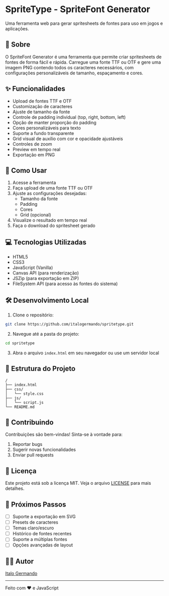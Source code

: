 # SpriteType - SpriteFont Generator

Uma ferramenta web para gerar spritesheets de fontes para uso em jogos e aplicações.

## 🎯 Sobre

O SpriteFont Generator é uma ferramenta que permite criar spritesheets de fontes de forma fácil e rápida. Carregue uma fonte TTF ou OTF e gere uma imagem PNG contendo todos os caracteres necessários, com configurações personalizáveis de tamanho, espaçamento e cores.

## ✨ Funcionalidades

- Upload de fontes TTF e OTF
- Customização de caracteres
- Ajuste de tamanho da fonte
- Controle de padding individual (top, right, bottom, left)
- Opção de manter proporção do padding
- Cores personalizáveis para texto
- Suporte a fundo transparente
- Grid visual de auxílio com cor e opacidade ajustáveis
- Controles de zoom
- Preview em tempo real
- Exportação em PNG

## 🚀 Como Usar

1. Acesse a ferramenta
2. Faça upload de uma fonte TTF ou OTF
3. Ajuste as configurações desejadas:
   - Tamanho da fonte
   - Padding
   - Cores
   - Grid (opcional)
4. Visualize o resultado em tempo real
5. Faça o download do spritesheet gerado

## 💻 Tecnologias Utilizadas

- HTML5
- CSS3
- JavaScript (Vanilla)
- Canvas API (para renderização)
- JSZip (para exportação em ZIP)
- FileSystem API (para acesso às fontes do sistema)

## 🛠️ Desenvolvimento Local

1. Clone o repositório:
```bash
git clone https://github.com/italogermando/spritetype.git
```

2. Navegue até a pasta do projeto:
```bash
cd spritetype
```

3. Abra o arquivo `index.html` em seu navegador ou use um servidor local

## 📁 Estrutura do Projeto

```
/
├── index.html
├── css/
│   └── style.css
├── js/
│   └── script.js
└── README.md
```

## 🤝 Contribuindo

Contribuições são bem-vindas! Sinta-se à vontade para:

1. Reportar bugs
2. Sugerir novas funcionalidades
3. Enviar pull requests

## 📝 Licença

Este projeto está sob a licença MIT. Veja o arquivo [LICENSE](LICENSE) para mais detalhes.

## 🚧 Próximos Passos

- [ ] Suporte a exportação em SVG
- [ ] Presets de caracteres
- [ ] Temas claro/escuro
- [ ] Histórico de fontes recentes
- [ ] Suporte a múltiplas fontes
- [ ] Opções avançadas de layout

## 🙋‍♂️ Autor

[Italo Germando](https://github.com/italogermando/)

---

Feito com ♥ e JavaScript
